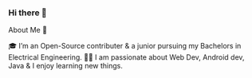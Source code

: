 ### Hi there 👋

About Me 🚀

🎓 I’m an Open-Source contributer & a junior pursuing my Bachelors in Electrical Engineering.
👨‍💻 I am passionate about Web Dev, Android dev, Java & I enjoy learning new things.
